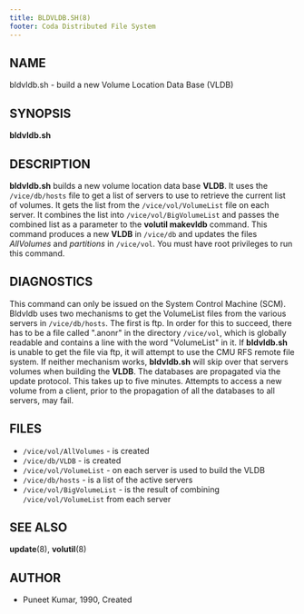 ```yaml
---
title: BLDVLDB.SH(8)
footer: Coda Distributed File System
---
```


## NAME

bldvldb.sh - build a new Volume Location Data Base (VLDB)

## SYNOPSIS

**bldvldb.sh**

## DESCRIPTION

**bldvldb.sh** builds a new volume location data base **VLDB**. It uses
the `/vice/db/hosts` file to get a list of servers to use to retrieve
the current list of volumes. It gets the list from the
`/vice/vol/VolumeList` file on each server. It combines the list into
`/vice/vol/BigVolumeList` and passes the combined list as a parameter to
the **volutil makevldb** command. This command produces a new **VLDB**
in `/vice/db` and updates the files *AllVolumes* and *partitions* in
`/vice/vol`. You must have root privileges to run this command.

## DIAGNOSTICS

This command can only be issued on the System Control Machine (SCM).
Bldvldb uses two mechanisms to get the VolumeList files from the various
servers in `/vice/db/hosts`. The first is ftp. In order for this to
succeed, there has to be a file called ".anonr" in the directory
`/vice/vol`, which is globally readable and contains a line with the
word "VolumeList" in it. If **bldvldb.sh** is unable to get the file
via ftp, it will attempt to use the CMU RFS remote file system. If
neither mechanism works, **bldvldb.sh** will skip over that servers
volumes when building the **VLDB**. The databases are propagated via the
update protocol. This takes up to five minutes. Attempts to access a new
volume from a client, prior to the propagation of all the databases to
all servers, may fail.

## FILES

- `/vice/vol/AllVolumes` - is created
- `/vice/db/VLDB` - is created
- `/vice/vol/VolumeList` - on each server is used to build the VLDB
- `/vice/db/hosts` - is a list of the active servers
- `/vice/vol/BigVolumeList` - is the result of combining `/vice/vol/VolumeList`
  from each server

## SEE ALSO

**update**(8), **volutil**(8)

## AUTHOR

- Puneet Kumar, 1990, Created
